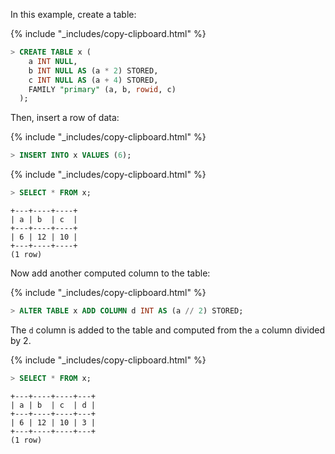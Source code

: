 In this example, create a table:

{% include "_includes/copy-clipboard.html" %}
~~~ sql
> CREATE TABLE x (
    a INT NULL,
    b INT NULL AS (a * 2) STORED,
    c INT NULL AS (a + 4) STORED,
    FAMILY "primary" (a, b, rowid, c)
  );
~~~

Then, insert a row of data:

{% include "_includes/copy-clipboard.html" %}
~~~ sql
> INSERT INTO x VALUES (6);
~~~

{% include "_includes/copy-clipboard.html" %}
~~~ sql
> SELECT * FROM x;
~~~

~~~
+---+----+----+
| a | b  | c  |
+---+----+----+
| 6 | 12 | 10 |
+---+----+----+
(1 row)
~~~

Now add another computed column to the table:

{% include "_includes/copy-clipboard.html" %}
~~~ sql
> ALTER TABLE x ADD COLUMN d INT AS (a // 2) STORED;
~~~

The `d` column is added to the table and computed from the `a` column divided by 2.

{% include "_includes/copy-clipboard.html" %}
~~~ sql
> SELECT * FROM x;
~~~

~~~
+---+----+----+---+
| a | b  | c  | d |
+---+----+----+---+
| 6 | 12 | 10 | 3 |
+---+----+----+---+
(1 row)
~~~
